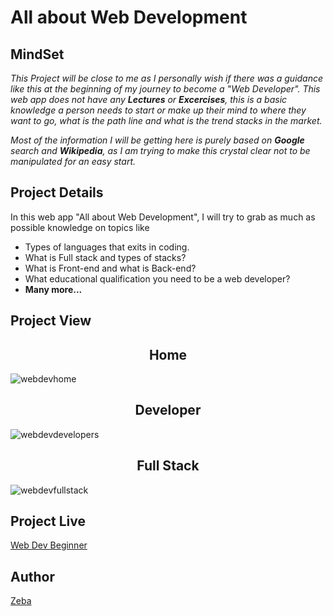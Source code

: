 # All about Web Development

## MindSet

*This Project will be close to me as I personally wish if there was a guidance like this at the beginning of 
my journey to become a "Web Developer". This web app does not have any __Lectures__ or __Excercises__, this is 
a basic knowledge a person needs to start or make up their mind to where they want to go, what is the path line 
and what is the trend stacks in the market.*

*Most of the information I will be getting here is purely based on __Google__ search and __Wikipedia__, as I am 
trying to make this crystal clear not to be manipulated for an easy start.*

## Project Details

In this web app "All about Web Development", I will try to grab as much as possible knowledge on topics like
* Types of languages that exits in coding.
* What is Full stack and types of stacks?
* What is Front-end and what is Back-end?
* What educational qualification you need to be a web developer?
* __Many more...__

## Project View

<p align="center">
      <h2 align="center">Home </h2>
</p>

![webdevhome](https://user-images.githubusercontent.com/50170893/73055504-ed73f600-3e5a-11ea-863f-7826646b8c56.PNG)

<p align="center">
      <h2 align="center">Developer </h2>
</p>

![webdevdevelopers](https://user-images.githubusercontent.com/50170893/73055502-ed73f600-3e5a-11ea-8daa-65eeca7867d9.PNG)

<p align="center">
      <h2 align="center">Full Stack </h2>
</p>

![webdevfullstack](https://user-images.githubusercontent.com/50170893/73055503-ed73f600-3e5a-11ea-85f4-b5c1441b5e53.PNG)

## Project Live
[Web Dev Beginner](https://web-dev-beginner.herokuapp.com/)

## Author
[Zeba](https://github.com/zeba-tahreen)
